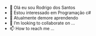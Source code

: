- 👋 Olá eu sou Rodrigo dos Santos
- 👀 Estou interessado em Programação c#
- 🌱 Atualmente demore aprendendo 
- 💞️ I’m looking to collaborate on ...
- 📫 How to reach me ...

<!---
Rodrigovelotrol/Rodrigovelotrol is a ✨ special ✨ repository because its `README.md` (this file) appears on your GitHub profile.
You can click the Preview link to take a look at your changes.
--->
